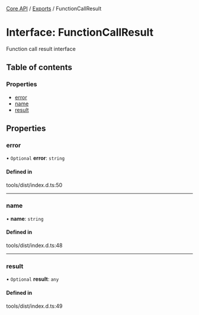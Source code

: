 <!-- 
 ⚠️  AUTO-GENERATED FILE - DO NOT EDIT MANUALLY
 This file is automatically generated by scripts/docs-generator.js
 To make changes, edit the source TypeScript files or update the generator script
-->

[Core API](../../) / [Exports](../modules) / FunctionCallResult

# Interface: FunctionCallResult

Function call result interface

## Table of contents

### Properties

- [error](FunctionCallResult#error)
- [name](FunctionCallResult#name)
- [result](FunctionCallResult#result)

## Properties

### error

• `Optional` **error**: `string`

#### Defined in

tools/dist/index.d.ts:50

___

### name

• **name**: `string`

#### Defined in

tools/dist/index.d.ts:48

___

### result

• `Optional` **result**: `any`

#### Defined in

tools/dist/index.d.ts:49
